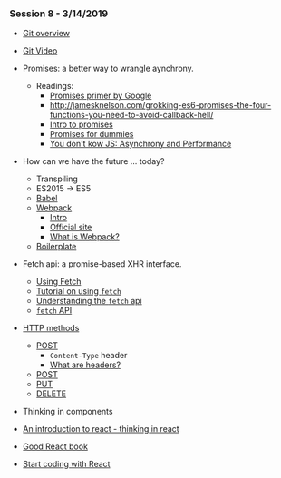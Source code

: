 ### Session 8 - 3/14/2019

- [Git overview](https://www.atlassian.com/git/tutorials/comparing-workflows/gitflow-workflow)
- [Git Video](https://www.youtube.com/watch?v=6LhTe8Mz6jM)

- Promises: a better way to wrangle aynchrony.
  - Readings:
      - [Promises primer by Google](https://developers.google.com/web/fundamentals/primers/promises)
      - http://jamesknelson.com/grokking-es6-promises-the-four-functions-you-need-to-avoid-callback-hell/
      - [Intro to promises](https://flaviocopes.com/javascript-promises/)
      - [Promises for dummies](https://scotch.io/tutorials/javascript-promises-for-dummies)
      - [You don't kow JS: Asynchrony and Performance](https://github.com/js-apis/materials/blob/master/books/You%20Don't%20Know%20JS_%20Async%20%26%20Performance.pdf)
- How can we have the future ... today?
  - Transpiling
  - ES2015 -> ES5
  - [Babel](https://babeljs.io/)
  - [Webpack](https://webpack.js.org/)
    - [Intro](https://flaviocopes.com/webpack/)
    - [Official site](https://webpack.js.org/)
    - [What is Webpack?](https://survivejs.com/webpack/what-is-webpack/)
  - [Boilerplate](https://medium.com/@coreyhowell/webpack-babel-boilerplate-84f720511b32)
- Fetch api: a promise-based XHR interface.
  - [Using Fetch](https://developer.mozilla.org/en-US/docs/Web/API/Fetch_API/Using_Fetch)
  - [Tutorial on using `fetch`](https://medium.com/@shivani.brijmohan/introduction-to-javascript-fetch-api-b5e7f6045a84)
  - [Understanding the `fetch` api](https://flaviocopes.com/fetch-api/)
  - [`fetch` API](https://davidwalsh.name/fetch)
- [HTTP methods](https://developer.mozilla.org/en-US/docs/Web/HTTP/Methods)
  - [POST](https://developer.mozilla.org/en-US/docs/Web/HTTP/Methods/POST)
    - `Content-Type` header
    - [What are headers?](https://developer.mozilla.org/en-US/docs/Web/HTTP/Headers)
  - [POST](https://developer.mozilla.org/en-US/docs/Web/HTTP/Methods/POST)
  - [PUT](https://developer.mozilla.org/en-US/docs/Web/HTTP/Methods/PUT)
  - [DELETE](https://developer.mozilla.org/en-US/docs/Web/HTTP/Methods/DELETE)
- Thinking in components
- [An introduction to react - thinking in react](https://reactjs.org/docs/thinking-in-react.html)
- [Good React book](https://github.com/js-apis/materials/blob/master/books/survivejs-react.pdf)
- [Start coding with React](https://github.com/facebook/create-react-app)